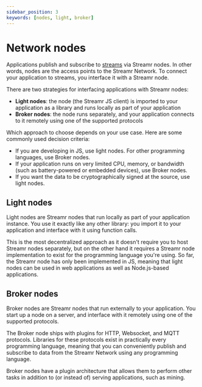```yaml
---
sidebar_position: 3
keywords: [nodes, light, broker]
---
```


# Network nodes

Applications publish and subscribe to [streams](../usage/streams/creating-streams) via Streamr nodes. In other words, nodes are the access points to the Streamr Network. To connect your application to streams, you interface it with a Streamr node.

There are two strategies for interfacing applications with Streamr nodes:

- **Light nodes**: the node (the Streamr JS client) is imported to your application as a library and runs locally as part of your application
- **Broker nodes**: the node runs separately, and your application connects to it remotely using one of the supported protocols

Which approach to choose depends on your use case. Here are some commonly used decision criteria:

- If you are developing in JS, use light nodes. For other programming languages, use Broker nodes.
- If your application runs on very limited CPU, memory, or bandwidth (such as battery-powered or embedded devices), use Broker nodes.
- If you want the data to be cryptographically signed at the source, use light nodes.

## Light nodes

Light nodes are Streamr nodes that run locally as part of your application instance. You use it exactly like any other library: you import it to your application and interface with it using function calls.

This is the most decentralized approach as it doesn't require you to host Streamr nodes separately, but on the other hand it requires a Streamr node implementation to exist for the programming language you're using. So far, the Streamr node has only been implemented in JS, meaning that light nodes can be used in web applications as well as Node.js-based applications.

## Broker nodes

Broker nodes are Streamr nodes that run externally to your application. You start up a node on a server, and interface with it remotely using one of the supported protocols.

The Broker node ships with plugins for HTTP, Websocket, and MQTT protocols. Libraries for these protocols exist in practically every programming language, meaning that you can conveniently publish and subscribe to data from the Streamr Network using any programming language.

Broker nodes have a plugin architecture that allows them to perform other tasks in addition to (or instead of) serving applications, such as mining.
